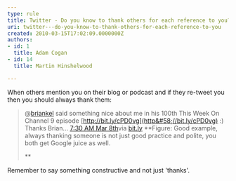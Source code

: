 ```yaml
---
type: rule
title: Twitter - Do you know to thank others for each reference to you?
uri: twitter---do-you-know-to-thank-others-for-each-reference-to-you
created: 2010-03-15T17:02:09.0000000Z
authors:
- id: 1
  title: Adam Cogan
- id: 14
  title: Martin Hinshelwood

---
```



When others mention you on their blog or podcast and if they re-tweet you then you should always thank them:


> @[briankel](http&#58;//twitter.com/briankel) said something nice about me in his 100th This Week On Channel 9 episode [http://bit.ly/cPD0vg](http&#58;//bit.ly/cPD0vg) :) Thanks Brian... [7:30 AM Mar 8th](http&#58;//twitter.com/MrHinsh/status/10160987074)via [bit.ly](https&#58;//bitly.com/)
> **Figure: Good example, always thanking someone is not just good practice and polite, you both get Google juice as well.
> 
> **


Remember to say something constructive and not just 'thanks'.
<br>​​​ 
